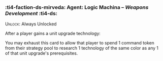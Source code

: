 ### :ti4-faction-ds-mirveda: **Agent**: Logic Machina – _Weapons Development_ :ti4-ds:
<span style="font-variant:small-caps;">Unlock</span>: Always Unlocked

After a player gains a unit upgrade technology:

You may exhaust this card to allow that player to spend 1 command token from their strategy pool to research 1 technology of the same color as any 1 of that unit upgrade's prerequisites.
